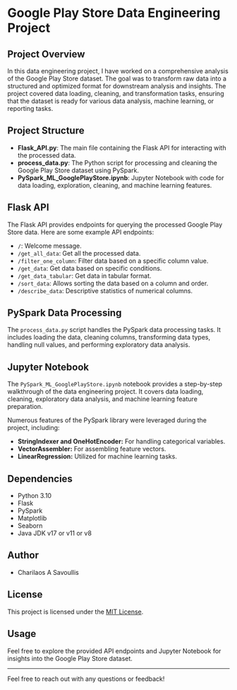# Google Play Store Data Engineering Project

## Project Overview

In this data engineering project, I have worked on a comprehensive analysis of the Google Play Store dataset. The goal was to transform raw data into a structured and optimized format for downstream analysis and insights. The project covered data loading, cleaning, and transformation tasks, ensuring that the dataset is ready for various data analysis, machine learning, or reporting tasks.

## Project Structure

- **Flask_API.py**: The main file containing the Flask API for interacting with the processed data.
- **process_data.py**: The Python script for processing and cleaning the Google Play Store dataset using PySpark.
- **PySpark_ML_GooglePlayStore.ipynb**: Jupyter Notebook with code for data loading, exploration, cleaning, and machine learning features.

## Flask API

The Flask API provides endpoints for querying the processed Google Play Store data. Here are some example API endpoints:

- `/`: Welcome message.
- `/get_all_data`: Get all the processed data.
- `/filter_one_column`: Filter data based on a specific column value.
- `/get_data`: Get data based on specific conditions.
- `/get_data_tabular`: Get data in tabular format.
- `/sort_data`: Allows sorting the data based on a column and order.
- `/describe_data`: Descriptive statistics of numerical columns.

## PySpark Data Processing

The `process_data.py` script handles the PySpark data processing tasks. It includes loading the data, cleaning columns, transforming data types, handling null values, and performing exploratory data analysis.

## Jupyter Notebook

The `PySpark_ML_GooglePlayStore.ipynb` notebook provides a step-by-step walkthrough of the data engineering project. It covers data loading, cleaning, exploratory data analysis, and machine learning feature preparation.

Numerous features of the PySpark library were leveraged during the project, including:

- **StringIndexer and OneHotEncoder:** For handling categorical variables.
- **VectorAssembler:** For assembling feature vectors.
- **LinearRegression:** Utilized for machine learning tasks.

## Dependencies

- Python 3.10
- Flask
- PySpark
- Matplotlib
- Seaborn
- Java JDK v17 or v11 or v8

## Author

- Charilaos A Savoullis

## License

This project is licensed under the [MIT License](LICENSE).

## Usage

Feel free to explore the provided API endpoints and Jupyter Notebook for insights into the Google Play Store dataset.

---

Feel free to reach out with any questions or feedback!
